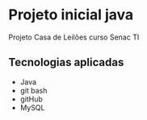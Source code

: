   # Projeto inicial java
  Projeto Casa de Leilões curso Senac TI

  ## Tecnologias aplicadas
   
  - Java
  - git bash
  - gitHub
  - MySQL
